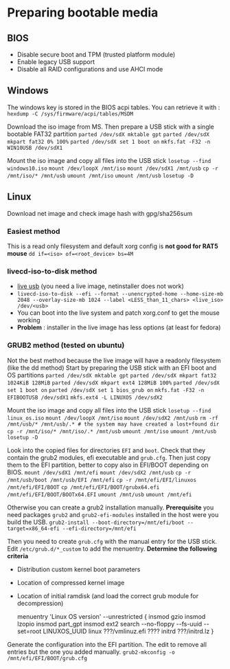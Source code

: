 # Preparing bootable media

## BIOS

* Disable secure boot and TPM (trusted platform module)
* Enable legacy USB support
* Disable all RAID configurations and use AHCI mode

## Windows

The windows key is stored in the BIOS acpi tables. You can retrieve it with :
`hexdump -C /sys/firmware/acpi/tables/MSDM`

Download the iso image from MS. Then prepare a USB stick with a single bootable FAT32 partition
`parted /dev/sdX mktable gpt`
`parted /dev/sdX mkpart fat32 0% 100%`
`parted /dev/sdX set 1 boot on`
`mkfs.fat -F32 -n WIN10USB /dev/sdX1`

Mount the iso image and copy all files into the USB stick
`losetup --find windows10.iso`
`mount /dev/loopX /mnt/iso`
`mount /dev/sdX1 /mnt/usb`
`cp -r /mnt/iso/* /mnt/usb`
`umount /mnt/iso`
`umount /mnt/usb`
`losetup -D`

## Linux

Download net image and check image hash with gpg/sha256sum

### Easiest method 

This is a read only filesystem and default xorg config is **not good for RAT5 mouse**
`dd if=<iso> of=<root_device> bs=4M`

### livecd-iso-to-disk method

* [live usb][1] (you need a live image, netinstaller does not work) 
* `livecd-iso-to-disk --efi --format --unencrypted-home --home-size-mb 2048 --overlay-size-mb 1024 --label <LESS_than_11_chars> <live_iso> /dev/<usb>`
* You can boot into the live system and patch xorg.conf to get the mouse working
* **Problem** : installer in the live image has less options (at least for fedora)

### GRUB2 method (tested on ubuntu)

Not the best method because the live image will have a readonly filesystem (like the dd method)
Start by preparing the USB stick with an EFI boot and OS partitions
`parted /dev/sdX mktable gpt`
`parted /dev/sdX mkpart fat32 1024KiB 128MiB`
`parted /dev/sdX mkpart ext4 128MiB 100%`
`parted /dev/sdX set 1 boot on`
`parted /dev/sdX set 1 bios_grub on`
`mkfs.fat -F32 -n EFIBOOTUSB /dev/sdX1`
`mkfs.ext4 -L LINUXOS /dev/sdX2`

Mount the iso image and copy all files into the USB stick
`losetup --find linux_os.iso`
`mount /dev/loopX /mnt/iso`
`mount /dev/sdX2 /mnt/usb`
`rm -rf /mnt/usb/* /mnt/usb/.* # the system may have created a lost+found dir`
`cp -r /mnt/iso/* /mnt/iso/.* /mnt/usb`
`umount /mnt/iso`
`umount /mnt/usb`
`losetup -D`

Look into the copied files for directories `EFI` and `boot`. Check that they contain the grub2 modules, efi executable and `grub.cfg`.
Then just copy them to the EFI partition, better to copy also in EFI/BOOT depending on BIOS.
`mount /dev/sdX1 /mnt/efi`
`mount /dev/sdX2 /mnt/usb`
`cp -r /mnt/usb/boot /mnt/usb/EFI /mnt/efi`
`cp -r /mnt/efi/EFI/linuxos /mnt/efi/EFI/BOOT`
`cp /mnt/efi/EFI/BOOT/grubx64.efi /mnt/efi/EFI/BOOT/BOOTx64.EFI`
`umount /mnt/usb`
`umount /mnt/efi`

Otherwise you can create a grub2 installation manually. 
**Prerequisite** you need packages `grub2` and `grub2-efi-modules` installed in the host were you build the USB.
`grub2-install --boot-directory=/mnt/efi/boot --target=x86_64-efi --efi-directory=/mnt/efi`

Then you need to create `grub.cfg` with the manual entry for the USB stick. Edit `/etc/grub.d/*_custom` to add the menuentry.
**Determine the following criteria**
* Distribution custom kernel boot parameters
* Location of compressed kernel image
* Location of initial ramdisk (and load the correct grub module for decompression)

    menuentry 'Linux OS version' --unrestricted {
      insmod gzio
      insmod lzopio
      insmod part_gpt
      insmod ext2
      search --no-floppy --fs-uuid --set=root LINUXOS_UUID
      linux ???/vmlinuz.efi ????
      initrd ???/initrd.lz
    }

Generate the configuration into the EFI partition. The edit to remove all entries but the one you added manually.
`grub2-mkconfig -o /mnt/efi/EFI/BOOT/grub.cfg`

[1]: https://fedoraproject.org/wiki/How_to_create_and_use_Live_USB#Command_line_method:_Using_the_livecd-iso-to-disk_tool_.28Fedora_only.2C_non-graphical.2C_both_non-destructive_and_destructive_methods_available.29

